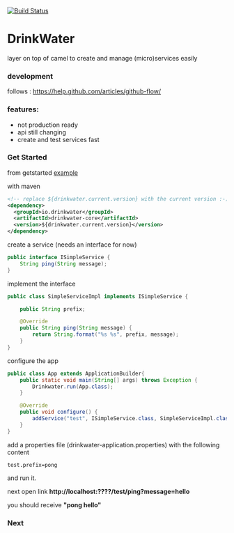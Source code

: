 [![Build Status](https://travis-ci.org/drinkwater-io/drinkwater-java.svg?branch=master)](https://travis-ci.org/drinkwater-io/drinkwater-java)

# DrinkWater 

layer on top of camel to create and manage (micro)services easily

### development 

follows : https://help.github.com/articles/github-flow/

### features:

- not production ready
- api still changing
- create and test services fast


### Get Started

from getstarted [example](https://github.com/drinkwater-io/drinkwater-java/tree/master/examples)
     
with maven

```xml
<!-- replace ${drinkwater.current.version} with the current version :-) -->
<dependency>
  <groupId>io.drinkwater</groupId>
  <artifactId>drinkwater-core</artifactId>
  <version>${drinkwater.current.version}</version>
</dependency>

```

create a service (needs an interface for now)

```java
public interface ISimpleService {
    String ping(String message);
}
```

implement the interface

```java
public class SimpleServiceImpl implements ISimpleService {

    public String prefix;

    @Override
    public String ping(String message) {
        return String.format("%s %s", prefix, message);
    }
}
```

configure the app

```java
public class App extends ApplicationBuilder{
    public static void main(String[] args) throws Exception {
        Drinkwater.run(App.class);
    }

    @Override
    public void configure() {
        addService("test", ISimpleService.class, SimpleServiceImpl.class).asRest();
    }
}
```

add a properties file (drinkwater-application.properties) with the following content

```
test.prefix=pong
```

and run it.

next open link **http://localhost:????/test/ping?message=hello**

you should receive **"pong hello"**



### Next





